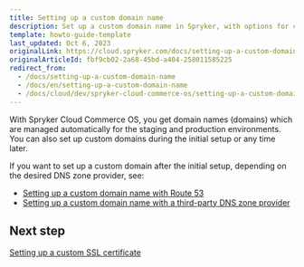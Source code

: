 ```yaml
---
title: Setting up a custom domain name
description: Set up a custom domain name in Spryker, with options for configuring domains using Route 53 or third-party DNS providers for staging and production
template: howto-guide-template
last_updated: Oct 6, 2023
originalLink: https://cloud.spryker.com/docs/setting-up-a-custom-domain-name
originalArticleId: fbf9cb02-2a68-45bd-a404-258011585225
redirect_from:
  - /docs/setting-up-a-custom-domain-name
  - /docs/en/setting-up-a-custom-domain-name
  - /docs/cloud/dev/spryker-cloud-commerce-os/setting-up-a-custom-domain-name/setting-up-a-custom-domain-name.html
---
```


With Spryker Cloud Commerce OS, you get domain names (domains) which are managed automatically for the staging and production environments. You can also set up custom domains during the initial setup or any time later.

If you want to set up a custom domain after the initial setup, depending on the desired DNS zone provider, see:

- [Setting up a custom domain name with Route 53](/docs/ca/dev/set-up-a-custom-domain-name/set-up-a-custom-domain-name-with-route-53.html)
- [Setting up a custom domain name with a third-party DNS zone provider](/docs/ca/dev/set-up-a-custom-domain-name/set-up-a-custom-domain-name-with-a-third-party-dns-zone-provider.html)

## Next step

[Setting up a custom SSL certificate](/docs/ca/dev/setting-up-a-custom-ssl-certificate.html)
